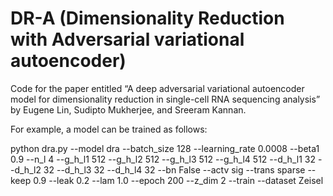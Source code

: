 # DR-A (Dimensionality Reduction with Adversarial variational autoencoder)

Code for the paper entitled “A deep adversarial variational autoencoder model for dimensionality reduction in single-cell RNA sequencing analysis” by Eugene Lin, Sudipto Mukherjee, and Sreeram Kannan. 

For example, a model can be trained as follows:

python dra.py --model dra --batch_size 128 --learning_rate 0.0008 --beta1 0.9 --n_l 4 --g_h_l1 512 --g_h_l2 512 --g_h_l3 512 --g_h_l4 512 --d_h_l1 32 --d_h_l2 32 --d_h_l3 32 --d_h_l4 32 --bn False --actv sig --trans sparse --keep 0.9 --leak 0.2 --lam 1.0 --epoch 200 --z_dim 2 --train --dataset Zeisel

